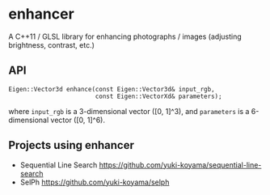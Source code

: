 # enhancer

A C++11 / GLSL library for enhancing photographs / images (adjusting brightness, contrast, etc.)

## API

```
Eigen::Vector3d enhance(const Eigen::Vector3d& input_rgb,
                        const Eigen::VectorXd& parameters);
```
where `input_rgb` is a 3-dimensional vector (\[0, 1\]^3), and `parameters` is a 6-dimensional vector (\[0, 1\]^6).

## Projects using enhancer

- Sequential Line Search <https://github.com/yuki-koyama/sequential-line-search>
- SelPh <https://github.com/yuki-koyama/selph>
